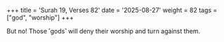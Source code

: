 +++
title = 'Surah 19, Verses 82'
date = '2025-08-27'
weight = 82
tags = ["god", "worship"]
+++

But no! Those ˹gods˺ will deny their worship and turn against them.